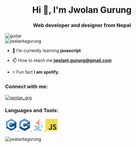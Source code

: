 
<h1 align="center">Hi 👋, I'm Jwolan Gurung</h1>
<h3 align="center">Web developer and designer from Nepal</h3>

<img align="right" alt="guitar" width="600" src="https://www.google.com/imgres?imgurl=https%3A%2F%2Fmedia.tenor.com%2FvCVFye-h6bAAAAAj%2Fnioret.gif&tbnid=eenSCzMNTL_VUM&vet=12ahUKEwjckI7E0KWCAxUH5zgGHZHnC2MQMyggegUIARDNAQ..i&imgrefurl=https%3A%2F%2Ftenor.com%2Fsearch%2Fman-playing-guitar-gifs&docid=VtgG8yx_LFBRBM&w=168&h=197&q=animated%20guiitar%20gif&ved=2ahUKEwjckI7E0KWCAxUH5zgGHZHnC2MQMyggegUIARDNAQ">

<p align="left"> <img src="https://komarev.com/ghpvc/?username=jwalantagurung&label=Profile%20views&color=0e75b6&style=flat" alt="jwalantagurung" /> </p>

- 🌱 I’m currently learning **javascript**

- 📫 How to reach me **jwolant.gurung@gmail.com**

- ⚡ Fun fact **I am spotify.**

<h3 align="left">Connect with me:</h3>
<p align="left">
<a href="https://instagram.com/jwolan_grg" target="blank"><img align="center" src="https://raw.githubusercontent.com/rahuldkjain/github-profile-readme-generator/master/src/images/icons/Social/instagram.svg" alt="jwolan_grg" height="30" width="40" /></a>
</p>

<h3 align="left">Languages and Tools:</h3>
<p align="left"> <a href="https://www.cprogramming.com/" target="_blank" rel="noreferrer"> <img src="https://raw.githubusercontent.com/devicons/devicon/master/icons/c/c-original.svg" alt="c" width="40" height="40"/> </a> <a href="https://www.w3schools.com/cpp/" target="_blank" rel="noreferrer"> <img src="https://raw.githubusercontent.com/devicons/devicon/master/icons/cplusplus/cplusplus-original.svg" alt="cplusplus" width="40" height="40"/> </a> <a href="https://www.java.com" target="_blank" rel="noreferrer"> <img src="https://raw.githubusercontent.com/devicons/devicon/master/icons/java/java-original.svg" alt="java" width="40" height="40"/> </a> <a href="https://developer.mozilla.org/en-US/docs/Web/JavaScript" target="_blank" rel="noreferrer"> <img src="https://raw.githubusercontent.com/devicons/devicon/master/icons/javascript/javascript-original.svg" alt="javascript" width="40" height="40"/> </a> </p>

<p><img align="center" src="https://github-readme-stats.vercel.app/api/top-langs?username=jwalantagurung&show_icons=true&locale=en&layout=compact" alt="jwalantagurung" /></p>

